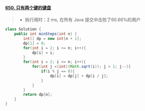 #### [650. 只有两个键的键盘](https://leetcode-cn.com/problems/2-keys-keyboard/)

> - 执行用时：2 ms, 在所有 Java 提交中击败了60.66%的用户

```java
class Solution {
    public int minSteps(int n) {
        int[] dp = new int[n + 1];
        dp[1] = 0;
        for(int i = 2; i <= n; i++){
            dp[i] = i;
        }
        for(int i = 2; i <= n; i++){
            for(int j =(int)(Math.sqrt(i)); j > 1; j--){
                if(i % j == 0){
                    dp[i] = dp[j] + dp[i / j];
                }
            }
        }
        return dp[n];
    }
}
```

